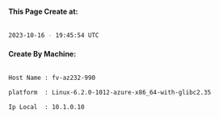 
   
#### This Page Create at:

```bash

2023-10-16 - 19:45:54 UTC

```

#### Create By Machine:

```bash

Host Name : fv-az232-990

platform  : Linux-6.2.0-1012-azure-x86_64-with-glibc2.35

Ip Local  : 10.1.0.10

```

